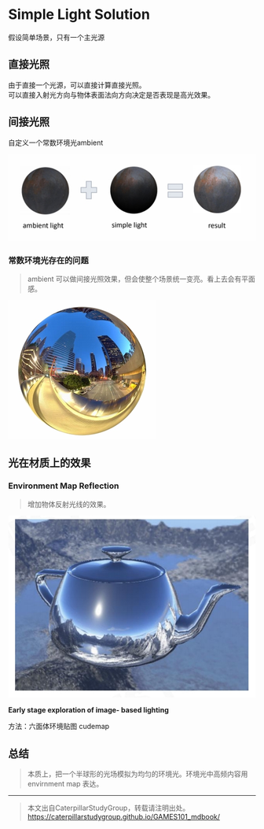 # Simple Light Solution

假设简单场景，只有一个主光源    

## 直接光照

由于直接一个光源，可以直接计算直接光照。  
可以直接入射光方向与物体表面法向方向决定是否表现是高光效果。

## 间接光照   

自定义一个常数环境光ambient    

![](../assets/69-12-1.png)     

### 常数环境光存在的问题

> ambient 可以做间接光照效果，但会使整个场景统一变亮。看上去会有平面感。    

![](../assets/69-28-3.png)   
 
## 光在材质上的效果

### Environment Map Reflection

> 增加物体反射光线的效果。   

![](../assets/69-13-1.png)     

**Early stage exploration of image- based lighting**      

方法：六面体环境贴图 cudemap    

## 总结

> 本质上，把一个半球形的光场模拟为均匀的环境光。环境光中高频内容用 envirnment map 表达。 


---------------------------------------

> 本文出自CaterpillarStudyGroup，转载请注明出处。  
> https://caterpillarstudygroup.github.io/GAMES101_mdbook/